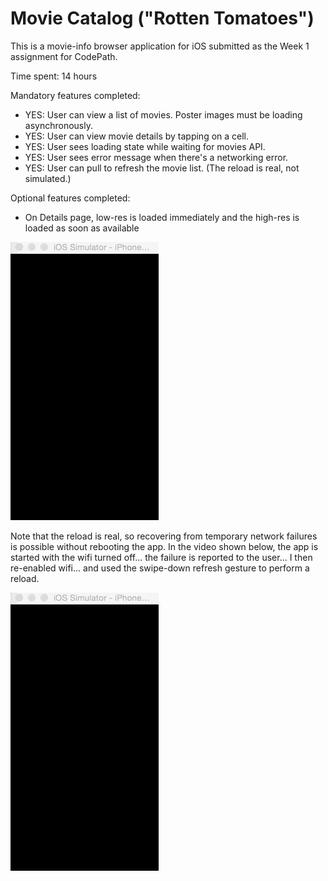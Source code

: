 # Movie Catalog ("Rotten Tomatoes")

This is a movie-info browser application for iOS submitted as the Week 1 assignment for CodePath.

Time spent: 14 hours

Mandatory features completed:

* YES: User can view a list of movies. Poster images must be loading asynchronously.
* YES: User can view movie details by tapping on a cell.
* YES: User sees loading state while waiting for movies API.
* YES: User sees error message when there's a networking error.
* YES: User can pull to refresh the movie list.  (The reload is real, not simulated.)

Optional features completed:

* On Details page, low-res is loaded immediately and the high-res is loaded as soon as available

![Video Walkthrough](SklarDavid-Tumblr-MovieCatalog.gif)


Note that the reload is real, so recovering from temporary network failures is possible without rebooting the app.  In the video shown below, the app is started with the wifi turned off... the failure is reported to the user... I then re-enabled wifi... and used the swipe-down refresh gesture to perform a reload.

![Video Walkthrough](SklarDavid-Tumblr-MovieCatalog-networkerror.gif)
